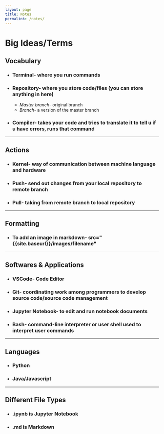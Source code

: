 ```yaml
---
layout: page
title: Notes
permalink: /notes/ 
---
```



# **Big Ideas/Terms**

## Vocabulary
- ### Terminal- where you run commands
- ### Repository- where you store code/files (you can store anything in here)
    - *Master branch*- original branch
    - *Branch*- a version of the master branch
- ### Compiler- takes your code and tries to translate it to tell u if u have errors, runs that command
---
## Actions
- ### Kernel- way of communication between machine language and hardware
- ### Push- send out changes from your local repository to remote branch
- ### Pull- taking from remote branch to local repository

---
## Formatting
- ### To add an image in markdown- src="{{site.baseurl}}/images/filename"
---

## Softwares & Applications
- ### VSCode- Code Editor
- ### Git- coordinating work among programmers to develop source code/source code management
- ### Jupyter Notebook- to edit and run notebook documents
- ### Bash- command-line interpreter or user shell used to interpret user commands
---
## Languages
- ### Python
- ### Java/Javascript
---
## Different File Types
- ### .ipynb is Jupyter Notebook
- ### .md is Markdown 




 